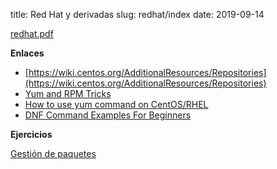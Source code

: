 title: Red Hat y derivadas
slug: redhat/index
date: 2019-09-14

[redhat.pdf]({static}/doc/redhat.pdf)

**Enlaces**

* [https://wiki.centos.org/AdditionalResources/Repositories](https://wiki.centos.org/AdditionalResources/Repositories)
* [Yum and RPM Tricks](https://wiki.centos.org/TipsAndTricks/YumAndRPM)
* [How to use yum command on CentOS/RHEL](https://www.cyberciti.biz/faq/rhel-centos-fedora-linux-yum-command-howto/)
* [DNF Command Examples For Beginners](https://www.ostechnix.com/dnf-command-examples-beginners/)

**Ejercicios**

[Gestión de paquetes](ejercicios)
